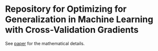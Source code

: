 # Repository for Optimizing for Generalization in Machine Learning with Cross-Validation Gradients

See [paper](https://arxiv.org/abs/1805.07072) for the mathematical details.
